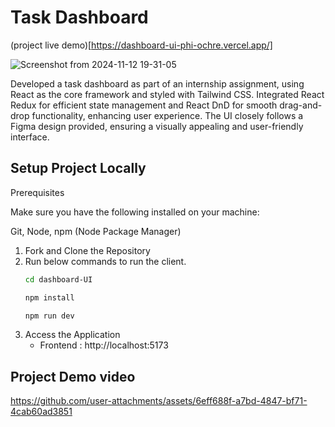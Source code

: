 # Task Dashboard

(project live demo)[https://dashboard-ui-phi-ochre.vercel.app/]

![Screenshot from 2024-11-12 19-31-05](https://github.com/user-attachments/assets/b4314999-91da-4a7f-8841-36016248b11d)

Developed a task dashboard as part of an internship assignment, using React as the core framework and styled with Tailwind CSS. Integrated React Redux for efficient state management and React DnD for smooth drag-and-drop functionality, enhancing user experience. The UI closely follows a Figma design provided, ensuring a visually appealing and user-friendly interface.

## Setup Project Locally

Prerequisites

Make sure you have the following installed on your machine:

Git, Node, npm (Node Package Manager)

1. Fork and Clone the Repository 
2. Run below commands  to run the client.
      ```bash
    cd dashboard-UI
    ```
    ```bash
    npm install
    ```
      ```bash
    npm run dev
    ```
3.  Access the Application 
    - Frontend : http://localhost:5173
  

## Project Demo video

https://github.com/user-attachments/assets/6eff688f-a7bd-4847-bf71-4cab60ad3851


